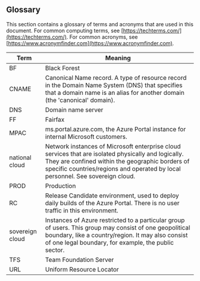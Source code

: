 <a name="glossary"></a>
## Glossary

This section contains a glossary of terms and acronyms that are used in this document. For common computing terms, see [https://techterms.com/](https://techterms.com/). For common acronyms, see [https://www.acronymfinder.com](https://www.acronymfinder.com).

| Term             | Meaning |
| ---              | --- |
| BF               | Black Forest |
| CNAME            | Canonical Name record. A type of resource record in the Domain Name System (DNS) that specifies that a domain name is an alias for another domain (the 'canonical' domain). |
| DNS              | Domain name server |
| FF               | Fairfax |
| MPAC             | ms.portal.azure.com, the Azure Portal instance for internal Microsoft customers. |
| national cloud   | Network instances of Microsoft enterprise cloud services that are isolated physically and logically. They are confined within the geographic borders of specific countries/regions and operated by local personnel. See sovereign cloud. |
| PROD             | Production |
| RC               | Release Candidate environment, used to deploy daily builds of the Azure Portal. There is no user traffic in this environment. |
| sovereign cloud  | Instances of Azure restricted to a particular group of users. This group may consist of one geopolitical boundary, like a country/region. It may also consist of one legal boundary, for example, the public sector. |
| TFS              | Team Foundation Server |
| URL              | Uniform Resource Locator |
